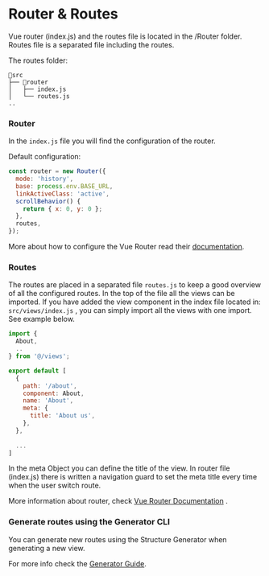 # Router & Routes

Vue router \(index.js\) and the routes file is located in the /Router folder. Routes file is a separated file including the routes. 

The routes folder:

```text
📂src
├── 📂router
│   ├── index.js
│   └── routes.js
..
```

### Router

In the `index.js` file you will find the configuration of the router. 

Default configuration:

```javascript
const router = new Router({
  mode: 'history',
  base: process.env.BASE_URL,
  linkActiveClass: 'active',
  scrollBehavior() {
    return { x: 0, y: 0 };
  },
  routes,
});
```

More about how to configure the Vue Router read their [documentation](https://router.vuejs.org/guide/).

### Routes

The routes are placed in a separated file `routes.js` to keep a good overview of all the configured routes. In the top of the file all the views can be imported. If you have added the view component in the index file located in: `src/views/index.js` , you can simply import all the views with one import. See example below.

```javascript
import {
  About,
  ..
} from '@/views';

export default [
  {
    path: '/about',
    component: About,
    name: 'About',
    meta: {
      title: 'About us',
    },
  },
  
  ...  
]
```

In the meta Object you can define the title of the view. In router file \(index.js\) there is written a navigation guard to set the meta title every time when the user switch route. 

More information about router, check [Vue Router Documentation](https://router.vuejs.org/guide/essentials/named-routes.html) .

### Generate routes using the Generator CLI

You can generate new routes using the Structure Generator when generating a new view. 

For more info check the [Generator Guide](./the-generator.md).

